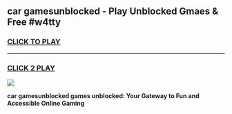 
## car gamesunblocked - Play Unblocked Gmaes & Free #w4tty
<h3>
<a href="https://news.freeplayer.one?title=car_gamesunblocked&ref=26F">CLICK TO PLAY</a></h3>
<hr>

<h3>
<a href="https://news.freeplayer.one?title=car_gamesunblocked&ref=26F">CLICK 2 PLAY</a>
  
</h3>

<a href="https://news.freeplayer.one?title=car_gamesunblocked&ref=26F/"><img src="https://clearcache.store/games.png"></a>


**car gamesunblocked games unblocked: Your Gateway to Fun and Accessible Online Gaming**
